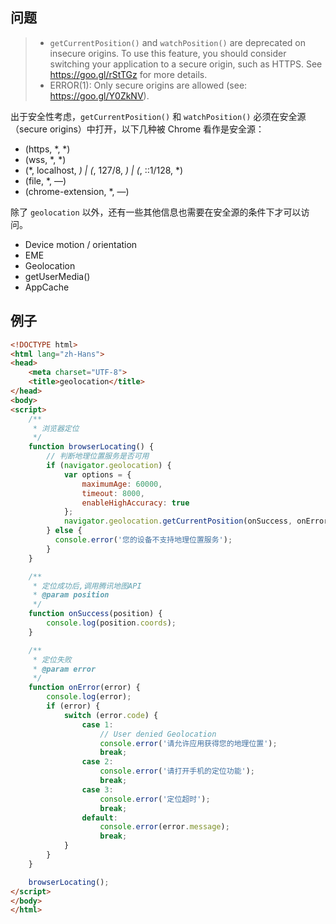 
## 问题
> - `getCurrentPosition()` and `watchPosition()` are deprecated on insecure origins. To use this feature, you should consider switching your application to a secure origin, such as HTTPS. See https://goo.gl/rStTGz for more details.
> - ERROR(1): Only secure origins are allowed (see: https://goo.gl/Y0ZkNV). 
 
出于安全性考虑，`getCurrentPosition()` 和 `watchPosition()` 必须在安全源（secure origins）中打开，以下几种被 Chrome 看作是安全源：
- (https, *, *)
- (wss, *, *)
- (*, localhost, *) | (*, 127/8, *) | (*, ::1/128, *)
- (file, *, —)
- (chrome-extension, *, —) 

除了 `geolocation` 以外，还有一些其他信息也需要在安全源的条件下才可以访问。
- Device motion / orientation
- EME
- Geolocation
- getUserMedia()
- AppCache


## 例子
```html
<!DOCTYPE html>
<html lang="zh-Hans">
<head>
    <meta charset="UTF-8">
    <title>geolocation</title>
</head>
<body>
<script>
    /**
     * 浏览器定位
     */
    function browserLocating() {
        // 判断地理位置服务是否可用
        if (navigator.geolocation) {
            var options = {
                maximumAge: 60000,
                timeout: 8000,
                enableHighAccuracy: true
            };
            navigator.geolocation.getCurrentPosition(onSuccess, onError, options);
        } else {
          console.error('您的设备不支持地理位置服务');
        }
    }

    /**
     * 定位成功后,调用腾讯地图API
     * @param position
     */
    function onSuccess(position) {
        console.log(position.coords);
    }

    /**
     * 定位失败
     * @param error
     */
    function onError(error) {
        console.log(error);
        if (error) {
            switch (error.code) {
                case 1:
                    // User denied Geolocation
                    console.error('请允许应用获得您的地理位置');
                    break;
                case 2:
                    console.error('请打开手机的定位功能');
                    break;
                case 3:
                    console.error('定位超时');
                    break;
                default:
                    console.error(error.message);
                    break;
            }
        }
    }

    browserLocating();
</script>
</body>
</html>
```
